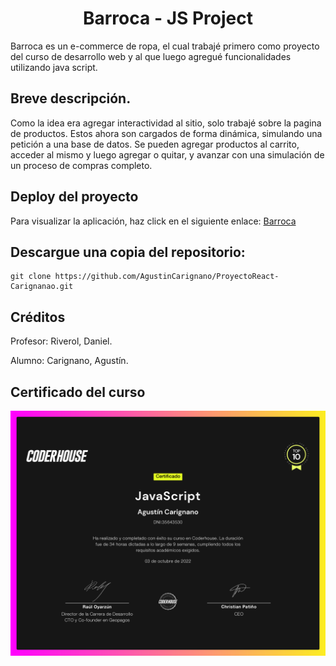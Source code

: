 <h1 align="center"> Barroca - JS Project </h1>

Barroca es un e-commerce de ropa, el cual trabajé primero como proyecto del curso de desarrollo web y al que luego agregué funcionalidades utilizando java script.

## Breve descripción.

Como la idea era agregar interactividad al sitio, solo trabajé sobre la pagina de productos. Estos ahora son cargados de forma dinámica, simulando una petición a una base de datos.
Se pueden agregar productos al carrito, acceder al mismo y luego agregar o quitar, y avanzar con una simulación de un proceso de compras completo.

## Deploy del proyecto

Para visualizar la aplicación, haz click en el siguiente enlace: [Barroca](https://agustincarignano.github.io/proyectoJS-carignano/)

## Descargue una copia del repositorio:

    git clone https://github.com/AgustinCarignano/ProyectoReact-Carignanao.git

## Créditos

Profesor: Riverol, Daniel.

Alumno: Carignano, Agustín.

## Certificado del curso

![Certificado del curso](./imagenes/certificado.png)
